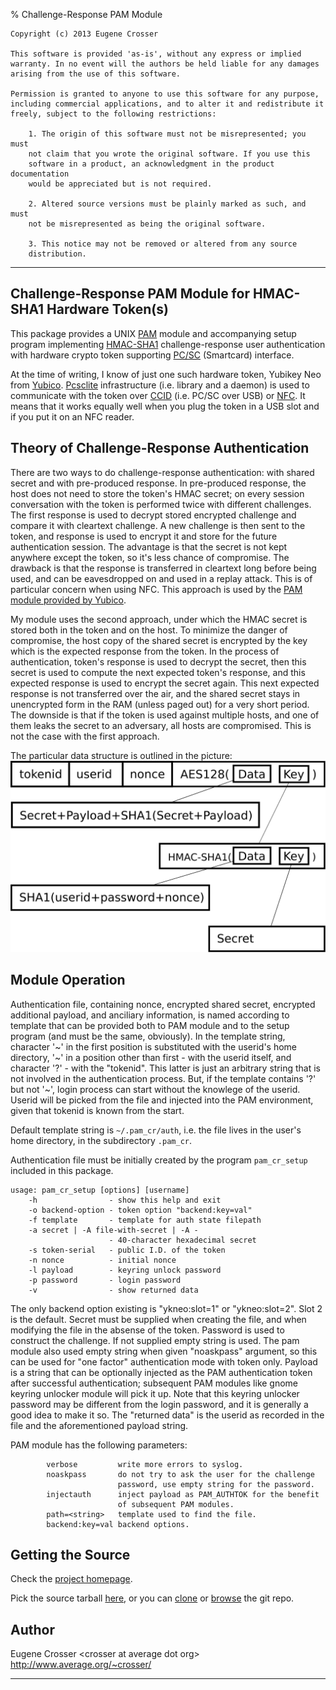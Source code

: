 % Challenge-Response PAM Module

```
Copyright (c) 2013 Eugene Crosser

This software is provided 'as-is', without any express or implied
warranty. In no event will the authors be held liable for any damages
arising from the use of this software.

Permission is granted to anyone to use this software for any purpose,
including commercial applications, and to alter it and redistribute it
freely, subject to the following restrictions:

    1. The origin of this software must not be misrepresented; you must
    not claim that you wrote the original software. If you use this
    software in a product, an acknowledgment in the product documentation
    would be appreciated but is not required.

    2. Altered source versions must be plainly marked as such, and must
    not be misrepresented as being the original software.

    3. This notice may not be removed or altered from any source
    distribution.
```

------------------------------------------------------------------------

## Challenge-Response PAM Module for HMAC-SHA1 Hardware Token(s)

This package provides a UNIX
[PAM](http://en.wikipedia.org/wiki/Pluggable_Authentication_Modules)
module and accompanying setup program implementing
[HMAC-SHA1](http://en.wikipedia.org/wiki/HMAC-SHA1) challenge-response
user authentication with hardware crypto token supporting
[PC/SC](http://en.wikipedia.org/wiki/PC/SC) (Smartcard) interface.

At the time of writing, I know of just one such hardware token, Yubikey
Neo from [Yubico](http://www.yubico.com/).
[Pcsclite](http://pcsclite.alioth.debian.org/) infrastructure (i.e.
library and a daemon) is used to communicate with the token over
[CCID](http://en.wikipedia.org/wiki/Integrated_Circuit_Card_Interface_Device)
(i.e. PC/SC over USB) or
[NFC](http://en.wikipedia.org/wiki/Near_field_communication). It means
that it works equally well when you plug the token in a USB slot and if
you put it on an NFC reader.

## Theory of Challenge-Response Authentication

There are two ways to do challenge-response authentication: with shared
secret and with pre-produced response. In pre-produced response, the
host does not need to store the token's HMAC secret; on every session
conversation with the token is performed twice with different challenges.
The first response is used to decrypt stored encrypted challenge and
compare it with cleartext challenge. A new challenge is then sent
to the token, and response is used to encrypt it and store for the
future authentication session.  The advantage is that the secret is not
kept anywhere except the token, so it's less chance of compromise. The
drawback is that the response is transferred in cleartext long before
being used, and can be eavesdropped on and used in a replay attack. This
is of particular concern when using NFC. This approach is used by the
[PAM module provided by Yubico](https://github.com/Yubico/yubico-pam).

My module uses the second approach, under which the HMAC secret is
stored both in the token and on the host. To minimize the danger of
compromise, the host copy of the shared secret is encrypted by the key
which is the expected response from the token. In the process of
authentication, token's response is used to decrypt the secret, then
this secret is used to compute the next expected token's response, and
this expected response is used to encrypt the secret again. This next
expected response is not transferred over the air, and the shared secret
stays in unencrypted form in the RAM (unless paged out) for a very short
period. The downside is that if the token is used against multiple
hosts, and one of them leaks the secret to an adversary, all hosts are
compromised. This is not the case with the first approach.

The particular data structure is outlined in the picture:
![](auth-data-structure.svg)

## Module Operation

Authentication file, containing nonce, encrypted shared secret,
encrypted additional payload, and anciliary information, is named
according to template that can be provided both to PAM module and to the
setup program (and must be the same, obviously). In the template string,
character '~' in the first position is substituted with the userid's
home directory, '~' in a position other than first - with the userid
itself, and character '?' - with the "tokenid". This latter is just an
arbitrary string that is not involved in the authentication process.
But, if the template contains '?' but not '~', login process can start
without the knowlege of the userid. Userid will be picked from the file
and injected into the PAM environment, given that tokenid is known from
the start.

Default template string is `~/.pam_cr/auth`, i.e. the file lives in the
user's home directory, in the subdirectory `.pam_cr`.

Authentication file must be initially created by the program
`pam_cr_setup` included in this package.

```
usage: pam_cr_setup [options] [username]
    -h                - show this help and exit
    -o backend-option - token option "backend:key=val"
    -f template       - template for auth state filepath
    -a secret | -A file-with-secret | -A -
                      - 40-character hexadecimal secret
    -s token-serial   - public I.D. of the token
    -n nonce          - initial nonce
    -l payload        - keyring unlock password
    -p password       - login password
    -v                - show returned data
```

The only backend option existing is "ykneo:slot=1" or "ykneo:slot=2".
Slot 2 is the default. Secret must be supplied when creating the file,
and when modifying the file in the absense of the token. Password is
used to construct the challenge. If not supplied empty string is used.
The pam module also used empty string when given "noaskpass" argument,
so this can be used for "one factor" authentication mode with token
only. Payload is a string that can be optionally injected as the PAM
authentication token after successful authentication; subsequent PAM
modules like gnome keyring unlocker module will pick it up. Note that
this keyring unlocker password may be different from the login
password, and it is generally a good idea to make it so. The "returned
data" is the userid as recorded in the file and the aforementioned
payload string.

PAM module has the following parameters:

```
        verbose         write more errors to syslog.
        noaskpass       do not try to ask the user for the challenge
                        password, use empty string for the password.
        injectauth      inject payload as PAM_AUTHTOK for the benefit
                        of subsequent PAM modules.
        path=<string>   template used to find the file.
        backend:key=val backend options.
```

## Getting the Source

Check the [project homepage](http://www.average.org/chal-resp-auth/).

Pick the source tarball
[here](http://www.average.org/chal-resp-auth/pam_pcsc_cr-0.9.1.tar.xz),
or you can [clone](git://git.average.org/git/pam_pcsc_cr.git) or
[browse](http://www.average.org/gitweb/?p=pam_pcsc_cr.git;a=summary)
the git repo.

## Author

Eugene Crosser \<crosser at average dot org\>   
<http://www.average.org/~crosser/>

---
